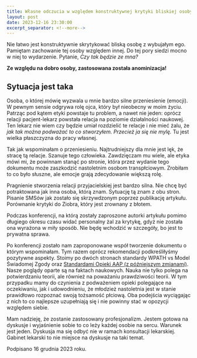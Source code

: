 ```yaml
---
title: Własne odczucia w względem konstruktywnej krytyki bliskiej osoby
layout: post
date: 2023-12-16 23:30:00
excerpt_separator: <!--more-->
---
```


Nie łatwo jest konstruktywnie skrytykować bliską osobę z wybujałym ego. Pamiętam zachowanie tej osoby względem innej. Do tej pory siedzi mocno w niej to wydarzenie. Pytanie, *Czy tak będzie ze mna?*

<!--more-->

**Ze względu na dobro osoby, zastosowana została anominizacja!** 

## Sytuacja jest taka

Osoba, o której mówię wyzwala u mnie bardzo silne przeniesienie (emocji). W pewnym sensie odgrywa rolę ojca, który był nieobecny w moim życiu. Patrząc pod kątem etyki powstaje tu problem, a nawet nie jeden: oprócz relacji pacjent-lekarz powstała relacja na poziomie działalności naukowej. Ten lekarz nie wiem czy będzie umiał rozdzielić te relacje i nie mieć żalu, że *jak tak można podważać to co stworzyłem. Przecież ja się nie mylę.* Tu jest wielka płaszczyzna do pracy własnej.

Tak jak wspominałam o przeniesieniu. Najtrudniejszy dla mnie jest lęk, że stracę tą relacje. Szanuje tego człowieka. Zawdzięczam mu wiele, ale etyka mówi mi, że powinnam stanąć po stronie, która przez wydanie tego dokumentu może zaszkodzić nastoletnim osobom transpłciowym. Zrobiłam to co było słuszne, ale emocje grają zdecydowanie większą rolę. 

Pragnienie stworzenia relacji przyjacielskiej jest bardzo silna. Nie chcę być potraktowana jak inna osoba, którą znam. Sytuację tą znam z obu stron. Pisanie SMSów jak zostało się skrzywdzonym poprzez publikację artykułu. Porównanie krytyki do Ziobra, który jest zrownany z błotem.

Podczas konferencji, na którą zostały zaproszone autorki artykułu pomimo długiego okresu czasu widać personalny żal za krytykę, gdyż nie została ona wyrażona w miły sposób. Nie będę wchodzić w szczegóły, bo jest to prywatna sprawa. 

Po konferencji zostało nam zaproponowane współ tworzenie dokumentu o którym wspominałam. Tym razem oprócz rekomendacji podkreśliłyśmy pozytywne aspekty. Stoimy po dwóch stronach standardy WPATH vs Model Świadomej Zgody oraz [Standardami Opieki AAP (z późniejszym zmianami)](https://publications.aap.org/pediatrics/article/142/4/e20182162/37381/Ensuring-Comprehensive-Care-and-Support-for?autologincheck=redirected). Nasze poglądy oparte są na faktach naukowych. Nauka nie tylko polega na potwierdzaniu teorii, ale również na poważaniu prawdziwości teorii. W tym przypadku mamy do czynienia z podważeniem opieki polegające na oczekiwaniu, jak i udowodnieniu, że młodzież nastoletnia jest w stanie prawidłowo rozpoznać swoją tożsamość płciową. Oba podejścia wyciągając z nich to co najlepsze uzupełniają się i nie powinny stać w opozycji względem siebie.

Mam nadzieję, że zostanie zastosowany profesjonalizm. Jestem gotowa na dyskusje i wyjaśnienie sobie to co leży każdej osobie na sercu. Warunek jest jeden. Dyskusja ma się odbyć nie w ramach konsultacji lekarskiej. Gabinet lekarski to nie miejsce na dyskusje na taki temat.

Podpisano 16 grudnia 2023 roku.
